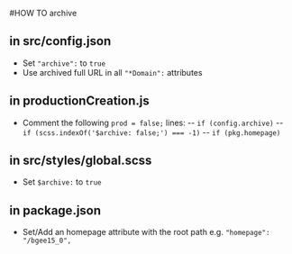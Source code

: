 #HOW TO archive

## in src/config.json

- Set `"archive":` to `true`
- Use archived full URL in all `"*Domain":` attributes

## in productionCreation.js

- Comment the following `prod = false;` lines:
-- `if (config.archive)`
-- `if (scss.indexOf('$archive: false;') === -1)`
-- `if (pkg.homepage)`

## in src/styles/global.scss

- Set `$archive:` to `true`

## in package.json

- Set/Add an homepage attribute with the root path
e.g.
`"homepage": "/bgee15_0",`
